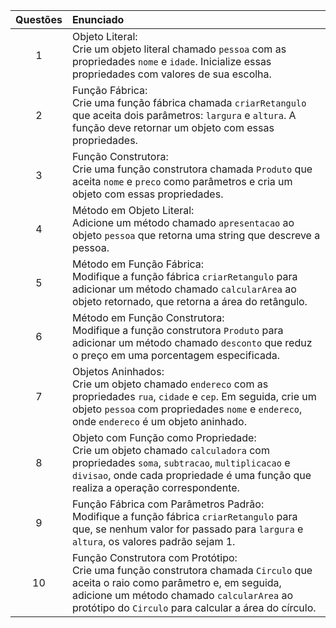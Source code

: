 Questões | Enunciado
:---------: | :------
1 | Objeto Literal: <br /> Crie um objeto literal chamado `pessoa` com as propriedades `nome` e `idade`. Inicialize essas propriedades com valores de sua escolha.
2 | Função Fábrica: <br /> Crie uma função fábrica chamada `criarRetangulo` que aceita dois parâmetros: `largura` e `altura`. A função deve retornar um objeto com essas propriedades.
3 | Função Construtora: <br /> Crie uma função construtora chamada `Produto` que aceita `nome` e `preco` como parâmetros e cria um objeto com essas propriedades.
4 | Método em Objeto Literal: <br /> Adicione um método chamado `apresentacao` ao objeto `pessoa` que retorna uma string que descreve a pessoa.
5 | Método em Função Fábrica: <br /> Modifique a função fábrica `criarRetangulo` para adicionar um método chamado `calcularArea` ao objeto retornado, que retorna a área do retângulo.
6 | Método em Função Construtora: <br /> Modifique a função construtora `Produto` para adicionar um método chamado `desconto` que reduz o preço em uma porcentagem especificada.
7 | Objetos Aninhados: <br /> Crie um objeto chamado `endereco` com as propriedades `rua`, `cidade` e `cep`. Em seguida, crie um objeto `pessoa` com propriedades `nome` e `endereco`, onde `endereco` é um objeto aninhado.
8 | Objeto com Função como Propriedade: <br /> Crie um objeto chamado `calculadora` com propriedades `soma`, `subtracao`, `multiplicacao` e `divisao`, onde cada propriedade é uma função que realiza a operação correspondente.
9 | Função Fábrica com Parâmetros Padrão: <br /> Modifique a função fábrica `criarRetangulo` para que, se nenhum valor for passado para `largura` e `altura`, os valores padrão sejam 1.
10 | Função Construtora com Protótipo: <br />  Crie uma função construtora chamada `Circulo` que aceita o raio como parâmetro e, em seguida, adicione um método chamado `calcularArea` ao protótipo do `Circulo` para calcular a área do círculo.
